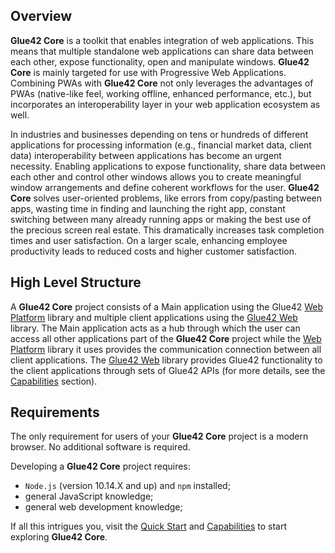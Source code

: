 ## Overview

**Glue42 Core** is a toolkit that enables integration of web applications. This means that multiple standalone web applications can share data between each other, expose functionality, open and manipulate windows. **Glue42 Core** is mainly targeted for use with Progressive Web Applications. Combining PWAs with **Glue42 Core** not only leverages the advantages of PWAs (native-like feel, working offline, enhanced performance, etc.), but incorporates an interoperability layer in your web application ecosystem as well. 

In industries and businesses depending on tens or hundreds of different applications for processing information (e.g., financial market data, client data) interoperability between applications has become an urgent necessity. Enabling applications to expose functionality, share data between each other and control other windows allows you to create meaningful window arrangements and define coherent workflows for the user. **Glue42 Core** solves user-oriented problems, like errors from copy/pasting between apps, wasting time in finding and launching the right app, constant switching between many already running apps or making the best use of the precious screen real estate. This dramatically increases task completion times and user satisfaction. On a larger scale, enhancing employee productivity leads to reduced costs and higher customer satisfaction.  

## High Level Structure

A **Glue42 Core** project consists of a Main application using the Glue42 [Web Platform](https://www.npmjs.com/package/@glue42/web-platform) library and multiple client applications using the [Glue42 Web](../../reference/core/latest/glue42%20web/index.html) library. The Main application acts as a hub through which the user can access all other applications part of the **Glue42 Core** project while the [Web Platform](https://www.npmjs.com/package/@glue42/web-platform) library it uses provides the communication connection between all client applications. The [Glue42 Web](../../reference/core/latest/glue42%20web/index.html) library provides Glue42 functionality to the client applications through sets of Glue42 APIs (for more details, see the [Capabilities](../capabilities/overview/index.html) section).

## Requirements

The only requirement for users of your **Glue42 Core** project is a modern browser. No additional software is required.

Developing a **Glue42 Core** project requires:
- `Node.js` (version 10.14.X and up) and `npm` installed;
- general JavaScript knowledge;
- general web development knowledge;

If all this intrigues you, visit the [Quick Start](../getting-started/quick-start/index.html) and [Capabilities](../capabilities/overview/index.html) to start exploring **Glue42 Core**.